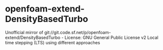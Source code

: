 # openfoam-extend-DensityBasedTurbo
Unofficial mirror of git://git.code.sf.net/p/openfoam-extend/DensityBasedTurbo - License: GNU General Public License v2
Local time stepping (LTS) using different approaches

